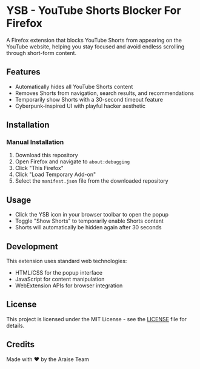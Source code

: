 # YSB - YouTube Shorts Blocker For Firefox

A Firefox extension that blocks YouTube Shorts from appearing on the YouTube website, helping you stay focused and avoid endless scrolling through short-form content.

## Features

- Automatically hides all YouTube Shorts content
- Removes Shorts from navigation, search results, and recommendations
- Temporarily show Shorts with a 30-second timeout feature
- Cyberpunk-inspired UI with playful hacker aesthetic

## Installation


### Manual Installation
1. Download this repository
2. Open Firefox and navigate to `about:debugging`
3. Click "This Firefox"
4. Click "Load Temporary Add-on"
5. Select the `manifest.json` file from the downloaded repository

## Usage

- Click the YSB icon in your browser toolbar to open the popup
- Toggle "Show Shorts" to temporarily enable Shorts content
- Shorts will automatically be hidden again after 30 seconds

## Development

This extension uses standard web technologies:
- HTML/CSS for the popup interface
- JavaScript for content manipulation
- WebExtension APIs for browser integration

## License

This project is licensed under the MIT License - see the [LICENSE](LICENSE) file for details.

## Credits

Made with ❤️ by the Araise Team
